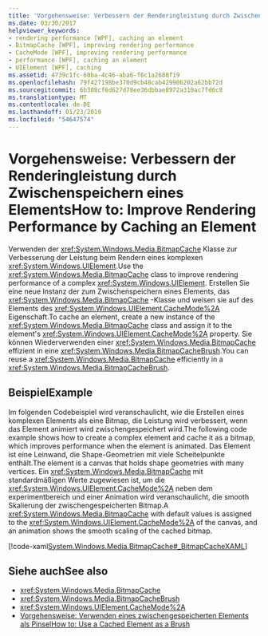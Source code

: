 ```yaml
---
title: 'Vorgehensweise: Verbessern der Renderingleistung durch Zwischenspeichern eines Elements'
ms.date: 03/30/2017
helpviewer_keywords:
- rendering performance [WPF], caching an element
- BitmapCache [WPF], improving rendering performance
- CacheMode [WPF], improving rendering performance
- performance [WPF], caching an element
- UIElement [WPF], caching
ms.assetid: 4739c1fc-60ba-4c46-aba6-f6c1a2688f19
ms.openlocfilehash: 79f427198be370d9cb48cab429906202a62bb72d
ms.sourcegitcommit: 6b308cf6d627d78ee36dbbae8972a310ac7fd6c8
ms.translationtype: MT
ms.contentlocale: de-DE
ms.lasthandoff: 01/23/2019
ms.locfileid: "54647574"
---
```

# <a name="how-to-improve-rendering-performance-by-caching-an-element"></a><span data-ttu-id="47727-102">Vorgehensweise: Verbessern der Renderingleistung durch Zwischenspeichern eines Elements</span><span class="sxs-lookup"><span data-stu-id="47727-102">How to: Improve Rendering Performance by Caching an Element</span></span>
<span data-ttu-id="47727-103">Verwenden der <xref:System.Windows.Media.BitmapCache> Klasse zur Verbesserung der Leistung beim Rendern eines komplexen <xref:System.Windows.UIElement>.</span><span class="sxs-lookup"><span data-stu-id="47727-103">Use the <xref:System.Windows.Media.BitmapCache> class to improve rendering performance of a complex <xref:System.Windows.UIElement>.</span></span> <span data-ttu-id="47727-104">Erstellen Sie eine neue Instanz der zum Zwischenspeichern eines Elements, das <xref:System.Windows.Media.BitmapCache> -Klasse und weisen sie auf des Elements des <xref:System.Windows.UIElement.CacheMode%2A> Eigenschaft.</span><span class="sxs-lookup"><span data-stu-id="47727-104">To cache an element, create a new instance of the <xref:System.Windows.Media.BitmapCache> class and assign it to the element's <xref:System.Windows.UIElement.CacheMode%2A> property.</span></span> <span data-ttu-id="47727-105">Sie können Wiederverwenden einer <xref:System.Windows.Media.BitmapCache> effizient in eine <xref:System.Windows.Media.BitmapCacheBrush>.</span><span class="sxs-lookup"><span data-stu-id="47727-105">You can reuse a <xref:System.Windows.Media.BitmapCache> efficiently in a <xref:System.Windows.Media.BitmapCacheBrush>.</span></span>  
  
## <a name="example"></a><span data-ttu-id="47727-106">Beispiel</span><span class="sxs-lookup"><span data-stu-id="47727-106">Example</span></span>  
 <span data-ttu-id="47727-107">Im folgenden Codebeispiel wird veranschaulicht, wie die Erstellen eines komplexen Elements als eine Bitmap, die Leistung wird verbessert, wenn das Element animiert wird zwischengespeichert wird.</span><span class="sxs-lookup"><span data-stu-id="47727-107">The following code example shows how to create a complex element and cache it as a bitmap, which improves performance when the element is animated.</span></span> <span data-ttu-id="47727-108">Das Element ist eine Leinwand, die Shape-Geometrien mit viele Scheitelpunkte enthält.</span><span class="sxs-lookup"><span data-stu-id="47727-108">The element is a canvas that holds shape geometries with many vertices.</span></span> <span data-ttu-id="47727-109">Ein <xref:System.Windows.Media.BitmapCache> mit standardmäßigen Werte zugewiesen ist, um die <xref:System.Windows.UIElement.CacheMode%2A> neben dem experimentbereich und einer Animation wird veranschaulicht, die smooth Skalierung der zwischengespeicherten Bitmap.</span><span class="sxs-lookup"><span data-stu-id="47727-109">A <xref:System.Windows.Media.BitmapCache> with default values is assigned to the <xref:System.Windows.UIElement.CacheMode%2A> of the canvas, and an animation shows the smooth scaling of the cached bitmap.</span></span>  
  
 [!code-xaml[System.Windows.Media.BitmapCache#_BitmapCacheXAML](../../../../samples/snippets/csharp/VS_Snippets_Wpf/system.windows.media.bitmapcache/cs/window1.xaml#_bitmapcachexaml)]  
  
## <a name="see-also"></a><span data-ttu-id="47727-110">Siehe auch</span><span class="sxs-lookup"><span data-stu-id="47727-110">See also</span></span>
- <xref:System.Windows.Media.BitmapCache>
- <xref:System.Windows.Media.BitmapCacheBrush>
- <xref:System.Windows.UIElement.CacheMode%2A>
- [<span data-ttu-id="47727-111">Vorgehensweise: Verwenden eines zwischengespeicherten Elements als Pinsel</span><span class="sxs-lookup"><span data-stu-id="47727-111">How to: Use a Cached Element as a Brush</span></span>](../../../../docs/framework/wpf/graphics-multimedia/how-to-use-a-cached-element-as-a-brush.md)
